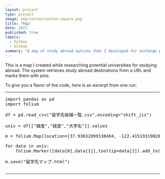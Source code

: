```yaml
---
layout: project
type: project
image: img/cotton/cotton-square.png
title: "Map"
date: 2023
published: true
labels:
  - Python
  - GitHub
summary: "A map of study abroad options that I developed for exchange program."
---
```


This is a map I created while researching potential universities for studying abroad. The system retrieves study abroad destinations from a URL and marks them with pins.

To give you a flavor of the code, here is an excerpt from one run:

<hr>

<pre>
import pandas as pd
import folium

df = pd.read_csv("留学先候補一覧.csv",encoding="shift_jis")

univ = df[["緯度","経度","大学名"]].values

m = folium.Map(location=[37.93032099138464, -122.41519319028106],zoom_start=4)

for data in univ:
    folium.Marker([data[0],data[1]],tooltip=data[2]).add_to(m)

m.save("留学先マップ.html") 

</pre>

<hr>
